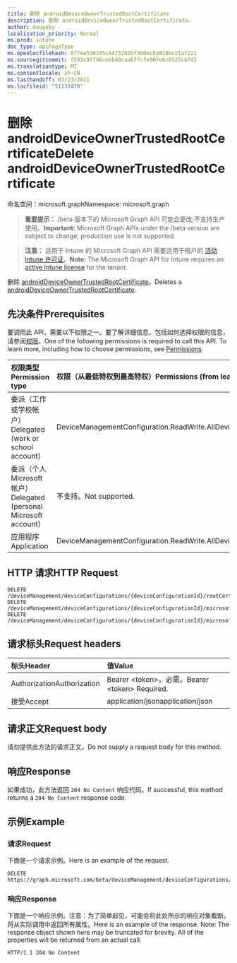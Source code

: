 ```yaml
---
title: 删除 androidDeviceOwnerTrustedRootCertificate
description: 删除 androidDeviceOwnerTrustedRootCertificate。
author: dougeby
localization_priority: Normal
ms.prod: intune
doc_type: apiPageType
ms.openlocfilehash: 0f7ea530105c4473781bf308ec8a818bc21af221
ms.sourcegitcommit: f592c9ff96ceeb40caa67fcfe90fe6c8525cb7d2
ms.translationtype: MT
ms.contentlocale: zh-CN
ms.lasthandoff: 03/23/2021
ms.locfileid: "51133470"
---
```

# <a name="delete-androiddeviceownertrustedrootcertificate"></a><span data-ttu-id="1b0cf-103">删除 androidDeviceOwnerTrustedRootCertificate</span><span class="sxs-lookup"><span data-stu-id="1b0cf-103">Delete androidDeviceOwnerTrustedRootCertificate</span></span>

<span data-ttu-id="1b0cf-104">命名空间：microsoft.graph</span><span class="sxs-lookup"><span data-stu-id="1b0cf-104">Namespace: microsoft.graph</span></span>

> <span data-ttu-id="1b0cf-105">**重要提示：** /beta 版本下的 Microsoft Graph API 可能会更改;不支持生产使用。</span><span class="sxs-lookup"><span data-stu-id="1b0cf-105">**Important:** Microsoft Graph APIs under the /beta version are subject to change; production use is not supported.</span></span>

> <span data-ttu-id="1b0cf-106">**注意：** 适用于 Intune 的 Microsoft Graph API 需要适用于租户的 [活动 Intune 许可证](https://go.microsoft.com/fwlink/?linkid=839381)。</span><span class="sxs-lookup"><span data-stu-id="1b0cf-106">**Note:** The Microsoft Graph API for Intune requires an [active Intune license](https://go.microsoft.com/fwlink/?linkid=839381) for the tenant.</span></span>

<span data-ttu-id="1b0cf-107">删除 [androidDeviceOwnerTrustedRootCertificate](../resources/intune-deviceconfig-androiddeviceownertrustedrootcertificate.md)。</span><span class="sxs-lookup"><span data-stu-id="1b0cf-107">Deletes a [androidDeviceOwnerTrustedRootCertificate](../resources/intune-deviceconfig-androiddeviceownertrustedrootcertificate.md).</span></span>

## <a name="prerequisites"></a><span data-ttu-id="1b0cf-108">先决条件</span><span class="sxs-lookup"><span data-stu-id="1b0cf-108">Prerequisites</span></span>
<span data-ttu-id="1b0cf-p101">要调用此 API，需要以下权限之一。要了解详细信息，包括如何选择权限的信息，请参阅[权限](/graph/permissions-reference)。</span><span class="sxs-lookup"><span data-stu-id="1b0cf-p101">One of the following permissions is required to call this API. To learn more, including how to choose permissions, see [Permissions](/graph/permissions-reference).</span></span>

|<span data-ttu-id="1b0cf-111">权限类型</span><span class="sxs-lookup"><span data-stu-id="1b0cf-111">Permission type</span></span>|<span data-ttu-id="1b0cf-112">权限（从最低特权到最高特权）</span><span class="sxs-lookup"><span data-stu-id="1b0cf-112">Permissions (from least to most privileged)</span></span>|
|:---|:---|
|<span data-ttu-id="1b0cf-113">委派（工作或学校帐户）</span><span class="sxs-lookup"><span data-stu-id="1b0cf-113">Delegated (work or school account)</span></span>|<span data-ttu-id="1b0cf-114">DeviceManagementConfiguration.ReadWrite.All</span><span class="sxs-lookup"><span data-stu-id="1b0cf-114">DeviceManagementConfiguration.ReadWrite.All</span></span>|
|<span data-ttu-id="1b0cf-115">委派（个人 Microsoft 帐户）</span><span class="sxs-lookup"><span data-stu-id="1b0cf-115">Delegated (personal Microsoft account)</span></span>|<span data-ttu-id="1b0cf-116">不支持。</span><span class="sxs-lookup"><span data-stu-id="1b0cf-116">Not supported.</span></span>|
|<span data-ttu-id="1b0cf-117">应用程序</span><span class="sxs-lookup"><span data-stu-id="1b0cf-117">Application</span></span>|<span data-ttu-id="1b0cf-118">DeviceManagementConfiguration.ReadWrite.All</span><span class="sxs-lookup"><span data-stu-id="1b0cf-118">DeviceManagementConfiguration.ReadWrite.All</span></span>|

## <a name="http-request"></a><span data-ttu-id="1b0cf-119">HTTP 请求</span><span class="sxs-lookup"><span data-stu-id="1b0cf-119">HTTP Request</span></span>
<!-- {
  "blockType": "ignored"
}
-->
``` http
DELETE /deviceManagement/deviceConfigurations/{deviceConfigurationId}/rootCertificate
DELETE /deviceManagement/deviceConfigurations/{deviceConfigurationId}/microsoft.graph.androidDeviceOwnerCertificateProfileBase/rootCertificate
DELETE /deviceManagement/deviceConfigurations/{deviceConfigurationId}/microsoft.graph.androidDeviceOwnerEnterpriseWiFiConfiguration/rootCertificateForServerValidation
```

## <a name="request-headers"></a><span data-ttu-id="1b0cf-120">请求标头</span><span class="sxs-lookup"><span data-stu-id="1b0cf-120">Request headers</span></span>
|<span data-ttu-id="1b0cf-121">标头</span><span class="sxs-lookup"><span data-stu-id="1b0cf-121">Header</span></span>|<span data-ttu-id="1b0cf-122">值</span><span class="sxs-lookup"><span data-stu-id="1b0cf-122">Value</span></span>|
|:---|:---|
|<span data-ttu-id="1b0cf-123">Authorization</span><span class="sxs-lookup"><span data-stu-id="1b0cf-123">Authorization</span></span>|<span data-ttu-id="1b0cf-124">Bearer &lt;token&gt;。必需。</span><span class="sxs-lookup"><span data-stu-id="1b0cf-124">Bearer &lt;token&gt; Required.</span></span>|
|<span data-ttu-id="1b0cf-125">接受</span><span class="sxs-lookup"><span data-stu-id="1b0cf-125">Accept</span></span>|<span data-ttu-id="1b0cf-126">application/json</span><span class="sxs-lookup"><span data-stu-id="1b0cf-126">application/json</span></span>|

## <a name="request-body"></a><span data-ttu-id="1b0cf-127">请求正文</span><span class="sxs-lookup"><span data-stu-id="1b0cf-127">Request body</span></span>
<span data-ttu-id="1b0cf-128">请勿提供此方法的请求正文。</span><span class="sxs-lookup"><span data-stu-id="1b0cf-128">Do not supply a request body for this method.</span></span>

## <a name="response"></a><span data-ttu-id="1b0cf-129">响应</span><span class="sxs-lookup"><span data-stu-id="1b0cf-129">Response</span></span>
<span data-ttu-id="1b0cf-130">如果成功，此方法返回 `204 No Content` 响应代码。</span><span class="sxs-lookup"><span data-stu-id="1b0cf-130">If successful, this method returns a `204 No Content` response code.</span></span>

## <a name="example"></a><span data-ttu-id="1b0cf-131">示例</span><span class="sxs-lookup"><span data-stu-id="1b0cf-131">Example</span></span>

### <a name="request"></a><span data-ttu-id="1b0cf-132">请求</span><span class="sxs-lookup"><span data-stu-id="1b0cf-132">Request</span></span>
<span data-ttu-id="1b0cf-133">下面是一个请求示例。</span><span class="sxs-lookup"><span data-stu-id="1b0cf-133">Here is an example of the request.</span></span>
``` http
DELETE https://graph.microsoft.com/beta/deviceManagement/deviceConfigurations/{deviceConfigurationId}/rootCertificate
```

### <a name="response"></a><span data-ttu-id="1b0cf-134">响应</span><span class="sxs-lookup"><span data-stu-id="1b0cf-134">Response</span></span>
<span data-ttu-id="1b0cf-p102">下面是一个响应示例。注意：为了简单起见，可能会将此处所示的响应对象截断。将从实际调用中返回所有属性。</span><span class="sxs-lookup"><span data-stu-id="1b0cf-p102">Here is an example of the response. Note: The response object shown here may be truncated for brevity. All of the properties will be returned from an actual call.</span></span>
``` http
HTTP/1.1 204 No Content
```




